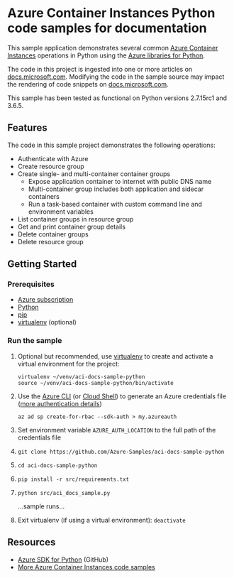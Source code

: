# Azure Container Instances Python code samples for documentation

This sample application demonstrates several common [Azure Container Instances](https://docs.microsoft.com/azure/container-instances/) operations in Python using the [Azure libraries for Python](https://docs.microsoft.com/python/azure/python-sdk-azure-overview).

The code in this project is ingested into one or more articles on [docs.microsoft.com](https://docs.microsoft.com). Modifying the code in the sample source may impact the rendering of code snippets on [docs.microsoft.com](https://docs.microsoft.com).

This sample has been tested as functional on Python versions 2.7.15rc1 and 3.6.5.

## Features

The code in this sample project demonstrates the following operations:

* Authenticate with Azure
* Create resource group
* Create single- and multi-container container groups
  * Expose application container to internet with public DNS name
  * Multi-container group includes both application and sidecar containers
  * Run a task-based container with custom command line and environment variables
* List container groups in resource group
* Get and print container group details
* Delete container groups
* Delete resource group

## Getting Started

### Prerequisites

* [Azure subscription](https://azure.microsoft.com/free)
* [Python](https://docs.microsoft.com/python/azure/python-sdk-azure-install#where-to-get-python)
* [pip](https://pypi.org/project/pip/)
* [virtualenv](https://virtualenv.pypa.io) (optional)

### Run the sample

1. Optional but recommended, use [virtualenv](https://virtualenv.pypa.io/en/stable/) to create and activate a virtual environment for the project:
   ```
   virtualenv ~/venv/aci-docs-sample-python
   source ~/venv/aci-docs-sample-python/bin/activate
   ```

1. Use the [Azure CLI](https://docs.microsoft.com/cli/azure) (or [Cloud Shell](https://shell.azure.com/)) to generate an Azure credentials file ([more authentication details](https://docs.microsoft.com/python/azure/python-sdk-azure-authenticate?view=azure-python#mgmt-auth-file))

   `az ad sp create-for-rbac --sdk-auth > my.azureauth`

1. Set environment variable `AZURE_AUTH_LOCATION` to the full path of the credentials file
1. `git clone https://github.com/Azure-Samples/aci-docs-sample-python`
1. `cd aci-docs-sample-python`
1. `pip install -r src/requirements.txt`
1. `python src/aci_docs_sample.py`

   ...sample runs...

1. Exit virtualenv (if using a virtual environment): `deactivate`

## Resources

* [Azure SDK for Python](https://github.com/Azure/azure-sdk-for-python) (GitHub)
* [More Azure Container Instances code samples](https://azure.microsoft.com/resources/samples/?sort=0&term=aci)
